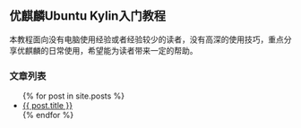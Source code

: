 ## 优麒麟Ubuntu Kylin入门教程

本教程面向没有电脑使用经验或者经验较少的读者，没有高深的使用技巧，重点分享优麒麟的日常使用，希望能为读者带来一定的帮助。

### 文章列表

<ul>
  {% for post in site.posts %}
    <li>
      <a target="_blank" href="{{ site.baseurl }}{{ post.url }}">{{ post.title }}</a>
    </li>
  {% endfor %}
</ul>